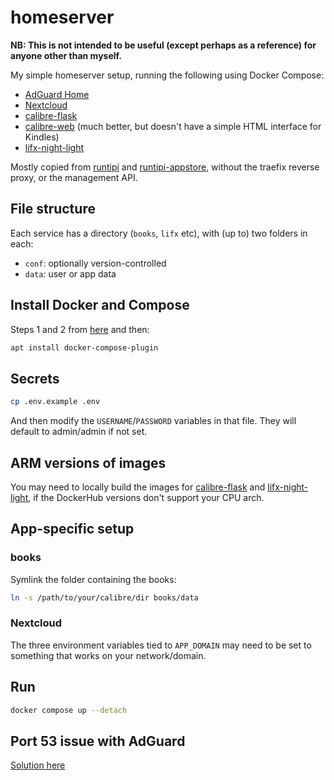 # homeserver
**NB: This is not intended to be useful (except perhaps as a reference) for anyone other than myself.**

My simple homeserver setup, running the following using Docker Compose:
- [AdGuard Home](https://adguard.com/en/adguard-home/overview.html)
- [Nextcloud](https://nextcloud.com/)
- [calibre-flask](https://github.com/carderne/calibre-flask)
- [calibre-web](https://github.com/janeczku/calibre-web) (much better, but doesn't have a simple HTML interface for  Kindles)
- [lifx-night-light](https://github.com/carderne/lifx-night-light)

Mostly copied from [runtipi](https://github.com/meienberger/runtipi) and [runtipi-appstore](https://github.com/meienberger/runtipi-appstore), without the traefix reverse proxy, or the management API.

## File structure
Each service has a directory (`books`, `lifx` etc), with (up to) two folders in each:
- `conf`: optionally version-controlled
- `data`: user or app data

## Install Docker and Compose
Steps 1 and 2 from [here](https://www.digitalocean.com/community/tutorials/how-to-install-and-use-docker-on-ubuntu-22-04) and then:
```bash
apt install docker-compose-plugin
```

## Secrets
```bash
cp .env.example .env
```

And then modify the `USERNAME`/`PASSWORD` variables in that file.
They will default to admin/admin if not set.

## ARM versions of images
You may need to locally build the images for [calibre-flask](https://github.com/carderne/calibre-flask) and [lifx-night-light](https://github.com/carderne/lifx-night-light), if the DockerHub versions don't support your CPU arch.

## App-specific setup
### books
Symlink the folder containing the books:
```bash
ln -s /path/to/your/calibre/dir books/data
```

### Nextcloud
The three environment variables tied to `APP_DOMAIN` may need to be set to something that works on your network/domain.

## Run
```bash
docker compose up --detach
```

## Port 53 issue with AdGuard
[Solution here](https://github.com/AdguardTeam/AdGuardHome/wiki/Docker#resolved-daemon)
